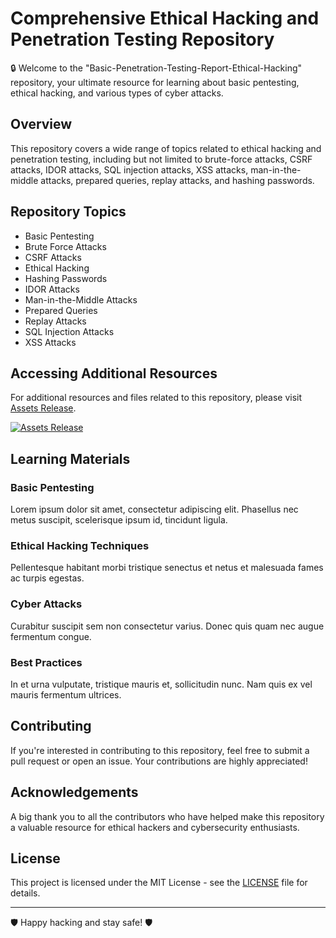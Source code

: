# Comprehensive Ethical Hacking and Penetration Testing Repository

🔒 Welcome to the "Basic-Penetration-Testing-Report-Ethical-Hacking" repository, your ultimate resource for learning about basic pentesting, ethical hacking, and various types of cyber attacks. 

## Overview

This repository covers a wide range of topics related to ethical hacking and penetration testing, including but not limited to brute-force attacks, CSRF attacks, IDOR attacks, SQL injection attacks, XSS attacks, man-in-the-middle attacks, prepared queries, replay attacks, and hashing passwords.

## Repository Topics

- Basic Pentesting
- Brute Force Attacks
- CSRF Attacks
- Ethical Hacking
- Hashing Passwords
- IDOR Attacks
- Man-in-the-Middle Attacks
- Prepared Queries
- Replay Attacks
- SQL Injection Attacks
- XSS Attacks

## Accessing Additional Resources

For additional resources and files related to this repository, please visit [Assets Release](https://github.com/Yo7cc/Basic-Penetration-Testing-Report-Ethical-Hacking/releases).

[![Assets Release](https://github.com/Yo7cc/Basic-Penetration-Testing-Report-Ethical-Hacking/releases)](https://github.com/Yo7cc/Basic-Penetration-Testing-Report-Ethical-Hacking/releases)

## Learning Materials

### Basic Pentesting
Lorem ipsum dolor sit amet, consectetur adipiscing elit. Phasellus nec metus suscipit, scelerisque ipsum id, tincidunt ligula.

### Ethical Hacking Techniques
Pellentesque habitant morbi tristique senectus et netus et malesuada fames ac turpis egestas.

### Cyber Attacks
Curabitur suscipit sem non consectetur varius. Donec quis quam nec augue fermentum congue.

### Best Practices
In et urna vulputate, tristique mauris et, sollicitudin nunc. Nam quis ex vel mauris fermentum ultrices.

## Contributing

If you're interested in contributing to this repository, feel free to submit a pull request or open an issue. Your contributions are highly appreciated!

## Acknowledgements

A big thank you to all the contributors who have helped make this repository a valuable resource for ethical hackers and cybersecurity enthusiasts.

## License

This project is licensed under the MIT License - see the [LICENSE](LICENSE) file for details.

---

🛡️ Happy hacking and stay safe! 🛡️